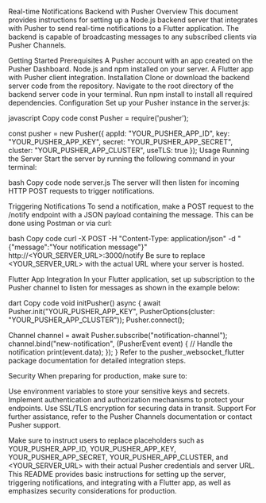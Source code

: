 Real-time Notifications Backend with Pusher
Overview
This document provides instructions for setting up a Node.js backend server that integrates with Pusher to send real-time notifications to a Flutter application. The backend is capable of broadcasting messages to any subscribed clients via Pusher Channels.

Getting Started
Prerequisites
A Pusher account with an app created on the Pusher Dashboard.
Node.js and npm installed on your server.
A Flutter app with Pusher client integration.
Installation
Clone or download the backend server code from the repository.
Navigate to the root directory of the backend server code in your terminal.
Run npm install to install all required dependencies.
Configuration
Set up your Pusher instance in the server.js:

javascript
Copy code
const Pusher = require('pusher');

const pusher = new Pusher({
  appId: "YOUR_PUSHER_APP_ID",
  key: "YOUR_PUSHER_APP_KEY",
  secret: "YOUR_PUSHER_APP_SECRET",
  cluster: "YOUR_PUSHER_APP_CLUSTER",
  useTLS: true
});
Usage
Running the Server
Start the server by running the following command in your terminal:

bash
Copy code
node server.js
The server will then listen for incoming HTTP POST requests to trigger notifications.

Triggering Notifications
To send a notification, make a POST request to the /notify endpoint with a JSON payload containing the message. This can be done using Postman or via curl:

bash
Copy code
curl -X POST -H "Content-Type: application/json" -d "{\"message\":\"Your notification message\"}" http://<YOUR_SERVER_URL>:3000/notify
Be sure to replace <YOUR_SERVER_URL> with the actual URL where your server is hosted.

Flutter App Integration
In your Flutter application, set up subscription to the Pusher channel to listen for messages as shown in the example below:

dart
Copy code
void initPusher() async {
  await Pusher.init("YOUR_PUSHER_APP_KEY", PusherOptions(cluster: "YOUR_PUSHER_APP_CLUSTER"));
  Pusher.connect();

  Channel channel = await Pusher.subscribe("notification-channel");
  channel.bind("new-notification", (PusherEvent event) {
    // Handle the notification
    print(event.data);
  });
}
Refer to the pusher_websocket_flutter package documentation for detailed integration steps.

Security
When preparing for production, make sure to:

Use environment variables to store your sensitive keys and secrets.
Implement authentication and authorization mechanisms to protect your endpoints.
Use SSL/TLS encryption for securing data in transit.
Support
For further assistance, refer to the Pusher Channels documentation or contact Pusher support.

Make sure to instruct users to replace placeholders such as YOUR_PUSHER_APP_ID, YOUR_PUSHER_APP_KEY, YOUR_PUSHER_APP_SECRET, YOUR_PUSHER_APP_CLUSTER, and <YOUR_SERVER_URL> with their actual Pusher credentials and server URL. This README provides basic instructions for setting up the server, triggering notifications, and integrating with a Flutter app, as well as emphasizes security considerations for production.
